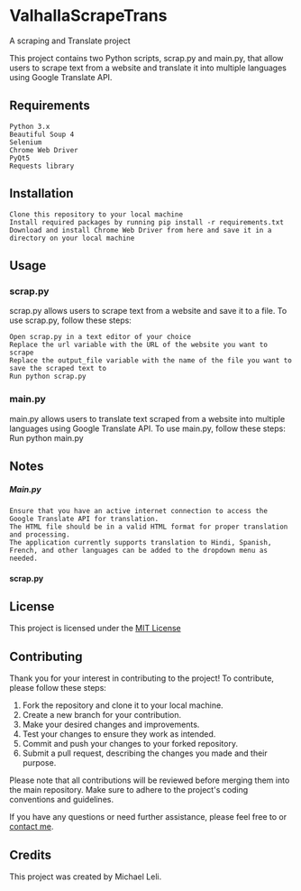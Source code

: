 # ValhallaScrapeTrans
A scraping and Translate project


This project contains two Python scripts, scrap.py and main.py, that allow users to scrape text from a website and translate it into multiple languages using Google Translate API.
## Requirements

    Python 3.x
    Beautiful Soup 4
    Selenium
    Chrome Web Driver
    PyQt5
    Requests library
    

## Installation

    Clone this repository to your local machine
    Install required packages by running pip install -r requirements.txt
    Download and install Chrome Web Driver from here and save it in a directory on your local machine
   

## Usage
### scrap.py

scrap.py allows users to scrape text from a website and save it to a file. To use scrap.py, follow these steps:

    Open scrap.py in a text editor of your choice
    Replace the url variable with the URL of the website you want to scrape
    Replace the output_file variable with the name of the file you want to save the scraped text to
    Run python scrap.py

### main.py

main.py allows users to translate text scraped from a website into multiple languages using Google Translate API. To use main.py, follow these steps:
    Run python main.py

## Notes

##### Main.py
    Ensure that you have an active internet connection to access the Google Translate API for translation.
    The HTML file should be in a valid HTML format for proper translation and processing.
    The application currently supports translation to Hindi, Spanish, French, and other languages can be added to the dropdown menu as needed.
#### scrap.py

## License

This project is licensed under the [MIT License](https://opensource.org/license/mit/)



## Contributing

Thank you for your interest in contributing to the project! To contribute, please follow these steps:

1. Fork the repository and clone it to your local machine.
2. Create a new branch for your contribution.
3. Make your desired changes and improvements.
4. Test your changes to ensure they work as intended.
5. Commit and push your changes to your forked repository.
6. Submit a pull request, describing the changes you made and their purpose.

Please note that all contributions will be reviewed before merging them into the main repository. Make sure to adhere to the project's coding conventions and guidelines.

If you have any questions or need further assistance, please feel free to  or [contact me](https://github.com/Leli254).



## Credits

This project was created by Michael Leli.
